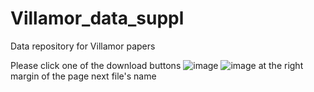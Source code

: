 # Villamor_data_suppl
Data repository for Villamor papers

Please click one of the download buttons ![image](https://github.com/PVillamor/Villamor_data_suppl/assets/72117676/dfb5bd88-20e7-46bb-b835-405d763555cf)
 ![image](https://github.com/PVillamor/Villamor_data_suppl/assets/72117676/5e474d26-32a3-45ab-8d59-eba75118f94c)
at the right margin of the page next file's name 
